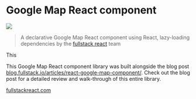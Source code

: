 # Google Map React component

![](http://d.pr/i/C7qr.png)

> A declarative Google Map React component using React, lazy-loading dependencies by the [fullstack react](https://fullstackreact.com) team

This

This Google Map React component library was built alongside the blog post [blog.fullstack.io/articles/react-google-map-component/](http://blog.fullstack.io/articles/react-google-map-component/). Check out the blog post for a detailed review and walk-through of this entire library.

[fullstackreact.com](https://fullstackreact.com)
